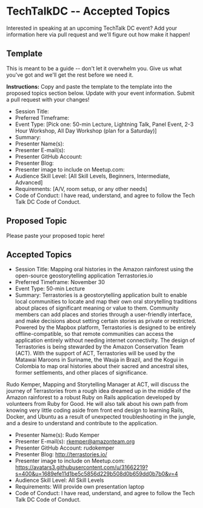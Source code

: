 ﻿# TechTalkDC -- Accepted Topics
Interested in speaking at an upcoming TechTalk DC event? Add your information here via pull request and we'll figure out how make it happen!

## Template
This is meant to be a guide -- don't let it overwhelm you. Give us what you've got and we'll get the rest before we need it.

**Instructions:** Copy and paste the template to the template into the proposed topics section below. Update with your event information. Submit a pull request with your changes!

* Session Title:
* Preferred Timeframe:
* Event Type: [Pick one: 50-min Lecture, Lightning Talk, Panel Event, 2-3 Hour Workshop, All Day Workshop (plan for a Saturday)]
* Summary:
* Presenter Name(s):
* Presenter E-mail(s):
* Presenter GitHub Account:
* Presenter Blog:
* Presenter image to include on Meetup.com:
* Audience Skill Level: [All Skill Levels, Beginners, Intermediate, Advanced]
* Requirements: [A/V, room setup, or any other needs]
* Code of Conduct: I have read, understand, and agree to follow the Tech Talk DC Code of Conduct.

## Proposed Topic

Please paste your proposed topic here!

## Accepted Topics

* Session Title: Mapping oral histories in the Amazon rainforest using the open-source geostorytelling application Terrastories.io
* Preferred Timeframe: November 30
* Event Type: 50-min Lecture
* Summary: Terrastories is a geostorytelling application built to enable local communities to locate and map their own oral storytelling traditions about places of significant meaning or value to them. Community members can add places and stories through a user-friendly interface, and make decisions about setting certain stories as private or restricted. Powered by the Mapbox platform, Terrastories is designed to be entirely offline-compatible, so that remote communities can access the application entirely without needing internet connectivity. The design of Terrastories is being stewarded by the Amazon Conservation Team (ACT). With the support of ACT, Terrastories will be used by the Matawai Maroons in Suriname, the Wauja in Brazil, and the Kogui in Colombia to map oral histories about their sacred and ancestral sites, former settlements, and other places of significance.

Rudo Kemper, Mapping and Storytelling Manager at ACT, will discuss the journey of Terrastories from a rough idea dreamed up in the middle of the Amazon rainforest to a robust Ruby on Rails application developed by volunteers from Ruby for Good. He will also talk about his own path from knowing very little coding aside from front end design to learning Rails, Docker, and Ubuntu as a result of unexpected troubleshooting in the jungle, and a desire to understand and contribute to the application.

* Presenter Name(s): Rudo Kemper
* Presenter E-mail(s): rkemper@amazonteam.org
* Presenter GitHub Account: rudokemper
* Presenter Blog: http://terrastories.io/
* Presenter image to include on Meetup.com: https://avatars3.githubusercontent.com/u/31662219?s=400&u=1689efe11d1be5c5856d229b508d0b659dd0b7b0&v=4
* Audience Skill Level: All Skill Levels
* Requirements: Will provide own presentation laptop
* Code of Conduct: I have read, understand, and agree to follow the Tech Talk DC Code of Conduct.
